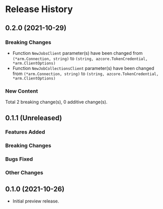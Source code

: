 # Release History

## 0.2.0 (2021-10-29)
### Breaking Changes

- Function `NewJobsClient` parameter(s) have been changed from `(*arm.Connection, string)` to `(string, azcore.TokenCredential, *arm.ClientOptions)`
- Function `NewJobCollectionsClient` parameter(s) have been changed from `(*arm.Connection, string)` to `(string, azcore.TokenCredential, *arm.ClientOptions)`

### New Content


Total 2 breaking change(s), 0 additive change(s).


## 0.1.1 (Unreleased)

### Features Added

### Breaking Changes

### Bugs Fixed

### Other Changes

## 0.1.0 (2021-10-26)

- Initial preview release.
